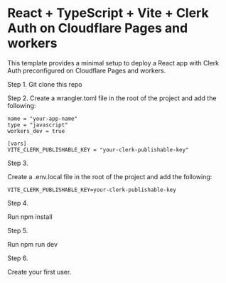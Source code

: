 # React + TypeScript + Vite + Clerk Auth on Cloudflare Pages and workers

This template provides a minimal setup to deploy a React app with Clerk Auth preconfigured on Cloudflare Pages and workers.

Step 1. 
Git clone this repo

Step 2.
Create a wrangler.toml file in the root of the project and add the following:

```
name = "your-app-name"
type = "javascript"
workers_dev = true

[vars]
VITE_CLERK_PUBLISHABLE_KEY = "your-clerk-publishable-key"
```

Step 3.

Create a .env.local file in the root of the project and add the following:

```
VITE_CLERK_PUBLISHABLE_KEY=your-clerk-publishable-key
```

Step 4.

Run npm install

Step 5.

Run npm run dev

Step 6.

Create your first user.

